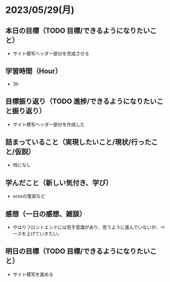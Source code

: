 
# 2023/05/29(月)

## 本日の目標（TODO 目標/できるようになりたいこと）

- サイト模写ヘッダー部分を完成させる

## 学習時間（Hour）

- 3h

## 目標振り返り（TODO 進捗/できるようになりたいこと振り返り）

- サイト模写ヘッダー部分を作成した

## 詰まっていること（実現したいこと/現状/行ったこと/仮説）

- 特になし

## 学んだこと（新しい気付き、学び）

- scssの復習など

## 感想（一日の感想、雑談）

- やはりフロントエンドには苦手意識があり、思うように進んでいないが、ペースを上げていきたい。

## 明日の目標（TODO 目標/できるようになりたいこと）

- サイト模写を進める
